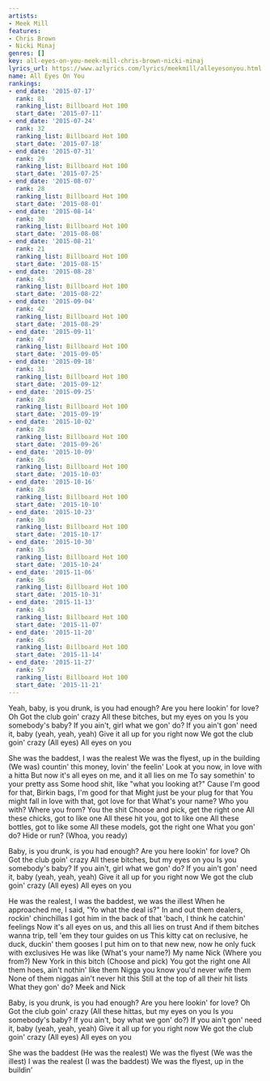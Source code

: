 ```yaml
---
artists:
- Meek Mill
features:
- Chris Brown
- Nicki Minaj
genres: []
key: all-eyes-on-you-meek-mill-chris-brown-nicki-minaj
lyrics_url: https://www.azlyrics.com/lyrics/meekmill/alleyesonyou.html
name: All Eyes On You
rankings:
- end_date: '2015-07-17'
  rank: 81
  ranking_list: Billboard Hot 100
  start_date: '2015-07-11'
- end_date: '2015-07-24'
  rank: 32
  ranking_list: Billboard Hot 100
  start_date: '2015-07-18'
- end_date: '2015-07-31'
  rank: 29
  ranking_list: Billboard Hot 100
  start_date: '2015-07-25'
- end_date: '2015-08-07'
  rank: 28
  ranking_list: Billboard Hot 100
  start_date: '2015-08-01'
- end_date: '2015-08-14'
  rank: 30
  ranking_list: Billboard Hot 100
  start_date: '2015-08-08'
- end_date: '2015-08-21'
  rank: 21
  ranking_list: Billboard Hot 100
  start_date: '2015-08-15'
- end_date: '2015-08-28'
  rank: 43
  ranking_list: Billboard Hot 100
  start_date: '2015-08-22'
- end_date: '2015-09-04'
  rank: 42
  ranking_list: Billboard Hot 100
  start_date: '2015-08-29'
- end_date: '2015-09-11'
  rank: 47
  ranking_list: Billboard Hot 100
  start_date: '2015-09-05'
- end_date: '2015-09-18'
  rank: 31
  ranking_list: Billboard Hot 100
  start_date: '2015-09-12'
- end_date: '2015-09-25'
  rank: 28
  ranking_list: Billboard Hot 100
  start_date: '2015-09-19'
- end_date: '2015-10-02'
  rank: 28
  ranking_list: Billboard Hot 100
  start_date: '2015-09-26'
- end_date: '2015-10-09'
  rank: 26
  ranking_list: Billboard Hot 100
  start_date: '2015-10-03'
- end_date: '2015-10-16'
  rank: 28
  ranking_list: Billboard Hot 100
  start_date: '2015-10-10'
- end_date: '2015-10-23'
  rank: 30
  ranking_list: Billboard Hot 100
  start_date: '2015-10-17'
- end_date: '2015-10-30'
  rank: 35
  ranking_list: Billboard Hot 100
  start_date: '2015-10-24'
- end_date: '2015-11-06'
  rank: 36
  ranking_list: Billboard Hot 100
  start_date: '2015-10-31'
- end_date: '2015-11-13'
  rank: 43
  ranking_list: Billboard Hot 100
  start_date: '2015-11-07'
- end_date: '2015-11-20'
  rank: 45
  ranking_list: Billboard Hot 100
  start_date: '2015-11-14'
- end_date: '2015-11-27'
  rank: 57
  ranking_list: Billboard Hot 100
  start_date: '2015-11-21'
---
```



Yeah, baby, is you drunk, is you had enough?
Are you here lookin' for love? Oh
Got the club goin' crazy
All these bitches, but my eyes on you
Is you somebody's baby?
If you ain't, girl what we gon' do?
If you ain't gon' need it, baby (yeah, yeah, yeah)
Give it all up for you right now
We got the club goin' crazy
(All eyes)
All eyes on you


She was the baddest, I was the realest
We was the flyest, up in the building
(We was) countin' this money, lovin' the feelin'
Look at you now, in love with a hitta
But now it's all eyes on me, and it all lies on me
To say somethin' to your pretty ass
Some hood shit, like "what you looking at?"
Cause I'm good for that, Birkin bags, I'm good for that
Might just be your plug for that
You might fall in love with that, got love for that
What's your name? Who you with?
Where you from? You the shit
Choose and pick, get the right one
All these chicks, got to like one
All these hit you, got to like one
All these bottles, got to like some
All these models, got the right one
What you gon' do? Hide or run?
(Whoa, you ready)


Baby, is you drunk, is you had enough?
Are you here lookin' for love? Oh
Got the club goin' crazy
All these bitches, but my eyes on you
Is you somebody's baby?
If you ain't, girl what we gon' do?
If you ain't gon' need it, baby (yeah, yeah, yeah)
Give it all up for you right now
We got the club goin' crazy
(All eyes)
All eyes on you


He was the realest, I was the baddest, we was the illest
When he approached me, I said, "Yo what the deal is?"
In and out them dealers, rockin' chinchillas
I got him in the back of that 'bach, I think he catchin' feelings
Now it's all eyes on us, and this all lies on trust
And if them bitches wanna trip, tell 'em they tour guides on us
This kitty cat on reclusive, he duck, duckin' them gooses
I put him on to that new new, now he only fuck with exclusives
He was like (What's your name?) My name Nick
(Where you from?) New York in this bitch
(Choose and pick) You got the right one
All them hoes, ain't nothin' like them
Nigga you know you'd never wife them
None of them niggas ain't never hit this
Still at the top of all their hit lists
What they gon' do? Meek and Nick


Baby, is you drunk, is you had enough?
Are you here lookin' for love? Oh
Got the club goin' crazy
(All these hittas, but my eyes on you
Is you somebody's baby?
If you ain't, boy what we gon' do?)
If you ain't gon' need it, baby (yeah, yeah, yeah)
Give it all up for you right now
We got the club goin' crazy
(All eyes)
All eyes on you


She was the baddest (He was the realest)
We was the flyest (We was the illest)
I was the realest (I was the baddest)
We was the flyest, up in the buildin'



